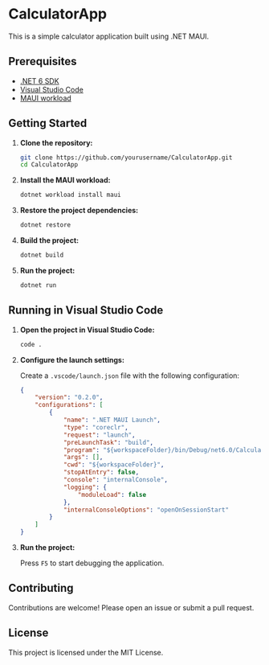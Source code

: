 # CalculatorApp

This is a simple calculator application built using .NET MAUI.

## Prerequisites

- [.NET 6 SDK](https://dotnet.microsoft.com/download/dotnet/6.0)
- [Visual Studio Code](https://code.visualstudio.com/)
- [MAUI workload](https://docs.microsoft.com/en-us/dotnet/maui/get-started/installation)

## Getting Started

1. **Clone the repository:**

    ```sh
    git clone https://github.com/yourusername/CalculatorApp.git
    cd CalculatorApp
    ```

2. **Install the MAUI workload:**

    ```sh
    dotnet workload install maui
    ```

3. **Restore the project dependencies:**

    ```sh
    dotnet restore
    ```

4. **Build the project:**

    ```sh
    dotnet build
    ```

5. **Run the project:**

    ```sh
    dotnet run
    ```

## Running in Visual Studio Code

1. **Open the project in Visual Studio Code:**

    ```sh
    code .
    ```

2. **Configure the launch settings:**

    Create a `.vscode/launch.json` file with the following configuration:

    ```json
    {
        "version": "0.2.0",
        "configurations": [
            {
                "name": ".NET MAUI Launch",
                "type": "coreclr",
                "request": "launch",
                "preLaunchTask": "build",
                "program": "${workspaceFolder}/bin/Debug/net6.0/CalculatorApp.dll",
                "args": [],
                "cwd": "${workspaceFolder}",
                "stopAtEntry": false,
                "console": "internalConsole",
                "logging": {
                    "moduleLoad": false
                },
                "internalConsoleOptions": "openOnSessionStart"
            }
        ]
    }
    ```

3. **Run the project:**

    Press `F5` to start debugging the application.

## Contributing

Contributions are welcome! Please open an issue or submit a pull request.

## License

This project is licensed under the MIT License.